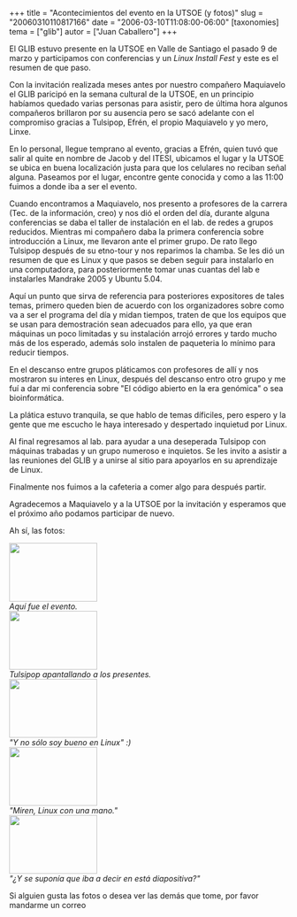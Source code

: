 +++
title = "Acontecimientos del evento en la UTSOE (y fotos)"
slug = "20060310110817166"
date = "2006-03-10T11:08:00-06:00"
[taxonomies]
tema = ["glib"]
autor = ["Juan Caballero"]
+++

El GLIB estuvo presente en la UTSOE en Valle de Santiago el pasado 9 de
marzo y participamos con conferencias y un *Linux Install Fest* y este
es el resumen de que paso.

<!-- more -->
Con la invitación realizada meses antes por nuestro compañero Maquiavelo
el GLIB paricipó en la semana cultural de la UTSOE, en un principio
habíamos quedado varias personas para asistir, pero de última hora
algunos compañeros brillaron por su ausencia pero se sacó adelante con
el compromiso gracias a Tulsipop, Efrén, el propio Maquiavelo y yo mero,
Linxe.

En lo personal, llegue temprano al evento, gracias a Efrén, quien tuvó
que salir al quite en nombre de Jacob y del ITESI, ubicamos el lugar y
la UTSOE se ubica en buena localización justa para que los celulares no
reciban señal alguna. Paseamos por el lugar, encontre gente conocida y
como a las 11:00 fuimos a donde iba a ser el evento.

Cuando encontramos a Maquiavelo, nos presento a profesores de la carrera
(Tec. de la información, creo) y nos dió el orden del día, durante
alguna conferencias se daba el taller de instalación en el lab. de redes
a grupos reducidos. Mientras mi compañero daba la primera conferencia
sobre introducción a Linux, me llevaron ante el primer grupo. De rato
llego Tulsipop después de su etno-tour y nos reparimos la chamba. Se les
dió un resumen de que es Linux y que pasos se deben seguir para
instalarlo en una computadora, para posteriormente tomar unas cuantas
del lab e instalarles Mandrake 2005 y Ubuntu 5.04.

Aquí un punto que sirva de referencia para posteriores expositores de
tales temas, primero queden bien de acuerdo con los organizadores sobre
como va a ser el programa del día y midan tiempos, traten de que los
equipos que se usan para demostración sean adecuados para ello, ya que
eran máquinas un poco limitadas y su instalación arrojó errores y tardo
mucho más de los esperado, además solo instalen de paqueteria lo mínimo
para reducir tiempos.

En el descanso entre grupos pláticamos con profesores de allí y nos
mostraron su interes en Linux, después del descanso entro otro grupo y
me fuí a dar mi conferencia sobre "El código abierto en la era genómica"
o sea bioinformática.

La plática estuvo tranquila, se que hablo de temas díficiles, pero
espero y la gente que me escucho le haya interesado y despertado
inquietud por Linux.

Al final regresamos al lab. para ayudar a una deseperada Tulsipop con
máquinas trabadas y un grupo numeroso e inquietos. Se les invito a
asistir a las reuniones del GLIB y a unirse al sitio para apoyarlos en
su aprendizaje de Linux.

Finalmente nos fuimos a la cafeteria a comer algo para después partir.

Agradecemos a Maquiavelo y a la UTSOE por la invitación y esperamos que
el próximo año podamos participar de nuevo.

Ah sí, las fotos:

<img src="http://glib.org.mx/images/articles/20060310110817166_1.jpg"
width="159" height="106" />  
*Aquí fue el evento.*  
<img src="http://glib.org.mx/images/articles/20060310110817166_2.jpg"
width="159" height="106" />  
*Tulsipop apantallando a los presentes.*  
<img src="http://glib.org.mx/images/articles/20060310110817166_3.jpg"
width="159" height="106" />  
*"Y no sólo soy bueno en Linux" :)*  
<img src="http://glib.org.mx/images/articles/20060310110817166_4.jpg"
width="159" height="106" />  
*"Miren, Linux con una mano."*  
<img src="http://glib.org.mx/images/articles/20060310110817166_5.jpg"
width="159" height="106" />  
*"¿Y se suponía que iba a decir en está diapositiva?"*  

Si alguien gusta las fotos o desea ver las demás que tome, por favor
mandarme un correo

